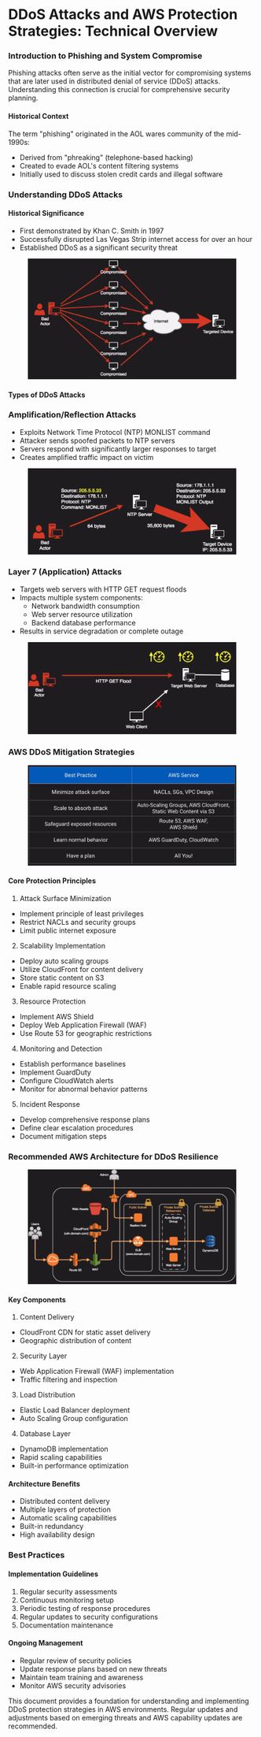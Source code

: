 # DDoS Attacks and AWS Protection Strategies: Technical Overview

### Introduction to Phishing and System Compromise

Phishing attacks often serve as the initial vector for compromising systems that are later used in distributed denial of service (DDoS) attacks. Understanding this connection is crucial for comprehensive security planning.

#### Historical Context

The term "phishing" originated in the AOL wares community of the mid-1990s:

* Derived from "phreaking" (telephone-based hacking)
* Created to evade AOL's content filtering systems
* Initially used to discuss stolen credit cards and illegal software

### Understanding DDoS Attacks

#### Historical Significance

* First demonstrated by Khan C. Smith in 1997
* Successfully disrupted Las Vegas Strip internet access for over an hour
* Established DDoS as a significant security threat

<figure><img src="../../../../.gitbook/assets/image (7) (1) (1) (1) (1) (1).png" alt=""><figcaption></figcaption></figure>

#### Types of DDoS Attacks

### Amplification/Reflection Attacks

* Exploits Network Time Protocol (NTP) MONLIST command
* Attacker sends spoofed packets to NTP servers
* Servers respond with significantly larger responses to target
* Creates amplified traffic impact on victim

<figure><img src="../../../../.gitbook/assets/image (6) (1) (1) (1) (1) (1).png" alt=""><figcaption></figcaption></figure>

### Layer 7 (Application) Attacks

* Targets web servers with HTTP GET request floods
* Impacts multiple system components:
  * Network bandwidth consumption
  * Web server resource utilization
  * Backend database performance
* Results in service degradation or complete outage

<figure><img src="../../../../.gitbook/assets/image (8) (1) (1) (1) (1).png" alt=""><figcaption></figcaption></figure>

### AWS DDoS Mitigation Strategies

<figure><img src="../../../../.gitbook/assets/image (9) (1) (1) (1) (1).png" alt=""><figcaption></figcaption></figure>

#### Core Protection Principles

1. Attack Surface Minimization

* Implement principle of least privileges
* Restrict NACLs and security groups
* Limit public internet exposure

2. Scalability Implementation

* Deploy auto scaling groups
* Utilize CloudFront for content delivery
* Store static content on S3
* Enable rapid resource scaling

3. Resource Protection

* Implement AWS Shield
* Deploy Web Application Firewall (WAF)
* Use Route 53 for geographic restrictions

4. Monitoring and Detection

* Establish performance baselines
* Implement GuardDuty
* Configure CloudWatch alerts
* Monitor for abnormal behavior patterns

5. Incident Response

* Develop comprehensive response plans
* Define clear escalation procedures
* Document mitigation steps

### Recommended AWS Architecture for DDoS Resilience

<figure><img src="../../../../.gitbook/assets/image (11) (1) (1) (1) (1).png" alt=""><figcaption></figcaption></figure>

#### Key Components

1. Content Delivery

* CloudFront CDN for static asset delivery
* Geographic distribution of content

2. Security Layer

* Web Application Firewall (WAF) implementation
* Traffic filtering and inspection

3. Load Distribution

* Elastic Load Balancer deployment
* Auto Scaling Group configuration

4. Database Layer

* DynamoDB implementation
* Rapid scaling capabilities
* Built-in performance optimization

#### Architecture Benefits

* Distributed content delivery
* Multiple layers of protection
* Automatic scaling capabilities
* Built-in redundancy
* High availability design

### Best Practices

#### Implementation Guidelines

1. Regular security assessments
2. Continuous monitoring setup
3. Periodic testing of response procedures
4. Regular updates to security configurations
5. Documentation maintenance

#### Ongoing Management

* Regular review of security policies
* Update response plans based on new threats
* Maintain team training and awareness
* Monitor AWS security advisories

This document provides a foundation for understanding and implementing DDoS protection strategies in AWS environments. Regular updates and adjustments based on emerging threats and AWS capability updates are recommended.
